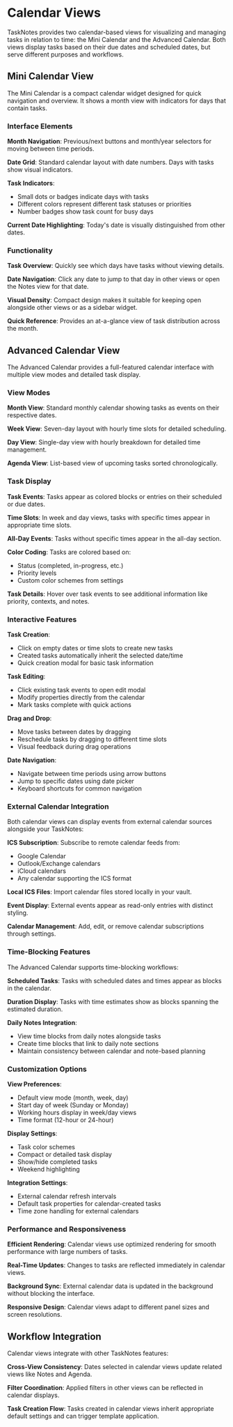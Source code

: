 # Calendar Views

TaskNotes provides two calendar-based views for visualizing and managing tasks in relation to time: the Mini Calendar and the Advanced Calendar. Both views display tasks based on their due dates and scheduled dates, but serve different purposes and workflows.

## Mini Calendar View

The Mini Calendar is a compact calendar widget designed for quick navigation and overview. It shows a month view with indicators for days that contain tasks.

### Interface Elements

**Month Navigation**: Previous/next buttons and month/year selectors for moving between time periods.

**Date Grid**: Standard calendar layout with date numbers. Days with tasks show visual indicators.

**Task Indicators**: 
- Small dots or badges indicate days with tasks
- Different colors represent different task statuses or priorities
- Number badges show task count for busy days

**Current Date Highlighting**: Today's date is visually distinguished from other dates.

### Functionality

**Task Overview**: Quickly see which days have tasks without viewing details.

**Date Navigation**: Click any date to jump to that day in other views or open the Notes view for that date.

**Visual Density**: Compact design makes it suitable for keeping open alongside other views or as a sidebar widget.

**Quick Reference**: Provides an at-a-glance view of task distribution across the month.

## Advanced Calendar View

The Advanced Calendar provides a full-featured calendar interface with multiple view modes and detailed task display.

### View Modes

**Month View**: Standard monthly calendar showing tasks as events on their respective dates.

**Week View**: Seven-day layout with hourly time slots for detailed scheduling.

**Day View**: Single-day view with hourly breakdown for detailed time management.

**Agenda View**: List-based view of upcoming tasks sorted chronologically.

### Task Display

**Task Events**: Tasks appear as colored blocks or entries on their scheduled or due dates.

**Time Slots**: In week and day views, tasks with specific times appear in appropriate time slots.

**All-Day Events**: Tasks without specific times appear in the all-day section.

**Color Coding**: Tasks are colored based on:
- Status (completed, in-progress, etc.)
- Priority levels
- Custom color schemes from settings

**Task Details**: Hover over task events to see additional information like priority, contexts, and notes.

### Interactive Features

**Task Creation**: 
- Click on empty dates or time slots to create new tasks
- Created tasks automatically inherit the selected date/time
- Quick creation modal for basic task information

**Task Editing**:
- Click existing task events to open edit modal
- Modify properties directly from the calendar
- Mark tasks complete with quick actions

**Drag and Drop**: 
- Move tasks between dates by dragging
- Reschedule tasks by dragging to different time slots
- Visual feedback during drag operations

**Date Navigation**:
- Navigate between time periods using arrow buttons
- Jump to specific dates using date picker
- Keyboard shortcuts for common navigation

### External Calendar Integration

Both calendar views can display events from external calendar sources alongside your TaskNotes:

**ICS Subscription**: Subscribe to remote calendar feeds from:
- Google Calendar
- Outlook/Exchange calendars  
- iCloud calendars
- Any calendar supporting the ICS format

**Local ICS Files**: Import calendar files stored locally in your vault.

**Event Display**: External events appear as read-only entries with distinct styling.

**Calendar Management**: Add, edit, or remove calendar subscriptions through settings.

### Time-Blocking Features

The Advanced Calendar supports time-blocking workflows:

**Scheduled Tasks**: Tasks with scheduled dates and times appear as blocks in the calendar.

**Duration Display**: Tasks with time estimates show as blocks spanning the estimated duration.

**Daily Notes Integration**: 
- View time blocks from daily notes alongside tasks
- Create time blocks that link to daily note sections
- Maintain consistency between calendar and note-based planning

### Customization Options

**View Preferences**:
- Default view mode (month, week, day)
- Start day of week (Sunday or Monday)
- Working hours display in week/day views
- Time format (12-hour or 24-hour)

**Display Settings**:
- Task color schemes
- Compact or detailed task display
- Show/hide completed tasks
- Weekend highlighting

**Integration Settings**:
- External calendar refresh intervals
- Default task properties for calendar-created tasks
- Time zone handling for external calendars

### Performance and Responsiveness

**Efficient Rendering**: Calendar views use optimized rendering for smooth performance with large numbers of tasks.

**Real-Time Updates**: Changes to tasks are reflected immediately in calendar views.

**Background Sync**: External calendar data is updated in the background without blocking the interface.

**Responsive Design**: Calendar views adapt to different panel sizes and screen resolutions.

## Workflow Integration

Calendar views integrate with other TaskNotes features:

**Cross-View Consistency**: Dates selected in calendar views update related views like Notes and Agenda.

**Filter Coordination**: Applied filters in other views can be reflected in calendar displays.

**Task Creation Flow**: Tasks created in calendar views inherit appropriate default settings and can trigger template application.